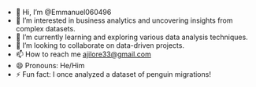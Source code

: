 - 👋 Hi, I’m @Emmanuel060496
- 👀 I’m interested in business analytics and uncovering insights from complex datasets.           
- 🌱 I’m currently learning  and exploring various data analysis techniques.
- 💞️ I’m looking to collaborate on data-driven projects. 
- 📫 How to reach me ajilore33@gmail.com
- 😄 Pronouns: He/Him
- ⚡ Fun fact: I once analyzed a dataset of penguin migrations!

<!---
Emmanuel060496/Emmanuel060496 is a ✨ special ✨ repository because its `README.md` (this file) appears on your GitHub profile.
You can click the Preview link to take a look at your changes.
--->
